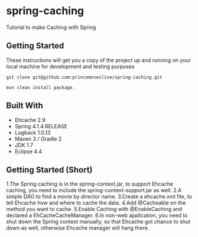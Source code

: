 # spring-caching
Tutorial to make Caching with Spring

## Getting Started
These instructions will get you a copy of the project up and running on your local machine for development and testing purposes

``` 
git clone git@github.com:princemoseslive/spring-caching.git

mvn clean install package.

```

## Built With

* Ehcache 2.9
* Spring 4.1.4.RELEASE
* Logback 1.0.13
* Maven 3 / Gradle 2
* JDK 1.7
* Eclipse 4.4

## Getting Started (Short)
1.The Spring caching is in the spring-context.jar, to support Ehcache caching, you need to include the spring-context-support.jar as well.
2.A simple DAO to find a movie by director name.
3.Create a ehcache.xml file, to tell Ehcache how and where to cache the data.
4.Add @Cacheable on the method you want to cache.
5.Enable Caching with @EnableCaching and declared a EhCacheCacheManager.
6.In non-web application, you need to shut down the Spring context manually, so that Ehcache got chance to shut down as well, otherwise Ehcache manager will hang there.

